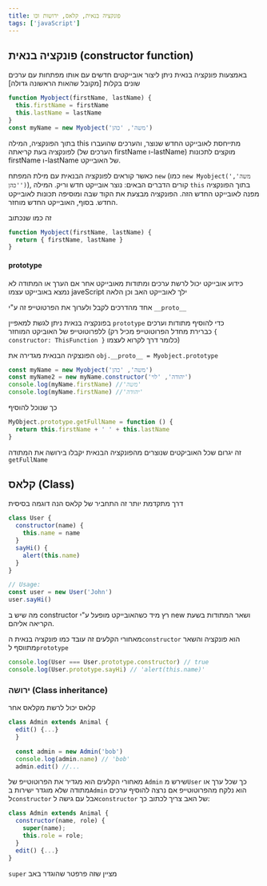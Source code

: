 ```yaml
---
title: פונקציה בנאית, קלאס, ירושות וכו
tags: ['javaScript']
---
```


<script setup>
  import PostHeader from './../components/PostHeader.vue'
</script>
<PostHeader :frontmatter="$frontmatter" />


## פונקציה בנאית (constructor function)

באמצעות פונקציה בנאית ניתן ליצור אובייקטים חדשים עם אותו מפתחות עם ערכים שונים בקלות [מקובל שהאות הראשונה גדולה]

```js
function Myobject(firstName, lastName) {
  this.firstName = firstName
  this.lastName = lastName
}
const myName = new Myobject('משה', 'כהן')
```

בתוך הפונקציה, המילה this מתייחסת לאובייקט החדש שנוצר, והערכים שהועברו לפונקציה בעת קריאתה (הערכים של firstName ו-lastName) מוקצים לתכונות firstName ו-lastName של האובייקט.

כאשר קוראים לפונקציה הבנאית עם מילת המפתח `new` (כמו `new Myobject('משה', 'כהן')`),
קורים הדברים הבאים:
נוצר אובייקט חדש וריק.
המילה `this` בתוך הפונקציה מפנה לאובייקט החדש הזה.
הפונקציה מבצעת את הקוד שבה ומוסיפה תכונות לאובייקט החדש.
בסוף, האובייקט החדש מוחזר.

זה כמו שנכתוב

```js
function Myobject(firstName, lastName) {
  return { firstName, lastName }
}
```

#### prototype

כידוע אובייקט יכול לרשת ערכים ומתודות מאובייקט אחר
אם הערך או המתודה לא נמצא באובייקט עצמו javeScript ילך לאובייקט האב וכן הלאה

אחד מהדרכים לקבל ולערוך את הפרטוטייפ זה ע"י `__proto__`

בפונקציה בנאית ניתן לגשת למאפיין `prototype` כדי להוסיף מתודות וערכים ללפרוטוטייפ של האוביקט המוחזר
(כברירת מחדל הפרוטוטייפ מכיל רק `{ constructor: ThisFunction }` כלומר דרך לקרוא לעצמו)

הפונצקיה הבנאית מגדירה את
`obj.__proto__ = Myobject.prototype`

```js
const myName = new Myobject('משה', 'כהן')
const myName2 = new myName.constructor('יהודה', 'לוי')
console.log(myName.firstName) //'משה'
console.log(myName.firstName) //'יהודה'
```

כך שנוכל להוסיף

```js
MyObject.prototype.getFullName = function () {
  return this.firstName + ' ' + this.lastName
}
```

זה יגרום שכל האוביקטים שנוצרים מהפונקציה הבנאית יקבלו בירושה את המתודה `getFullName`

<!-- אובייקט יכול לרשת מאובייקט אחר -->

<!-- לכל אובייקט יש [[prototype]] ממנו הוא יורש את הדברים מעבר לאובייקט עצמו
בברירת מחדל הוא יורש מ Object.prototype שזה בעצם כל השיטות המובנות של j.s עצמה.
לדוגמה ()obj.toString השיטה toString למרות שלא כתובה בפועל באובייקט הנוכחי הוא מגיע לprototype שלו שזה בעצם Object.prototype ושם הוא נמצא
וכך בעצם כל הסוגי מידע כמו מחרוזת או מספר וכדו' יש להם את prototype שלהם שמגיעים מהשפה. לדוגמה למערך יש את השיטה join שהיא מגיעה מ Array.prototype.
ניתן להגדיר שהאובייקט יורש מאובייקט אחר (והוא גם יורש מObject.prototype) כמובן שאפשר שזה יהיה גם שרשור שלם.
ולכן אם אין באובייקט הנוכחי את המאפיין או השיטה הוא יחפש לראות אם יש במוריש ואם הוא לא מוצא הוא ילך עוד אחורה עד Object.prototype עצמו
חשוב להדגיש שכל אובייקט יכול לרשת רק ממקום אחד בלבד. -->

<!-- השיטה הפשוטה והישנה היא להגיע לזה הוא ע"י המאפיין __proto__ של האובייקט, לדוגמה obj1.__proto__ = obj2  שזה אומר שobj1 יורש מobj2 ולכן אם ניגש ל obj1 כדי לקבל מאפיין או שיטה מסוימת אם אין בנוכחי הוא יקח מobj2
__proto__ ה prototype חייב להיות דווקא אובייקט או null
בפונקציה בנאית אפשר להגדיר מבחוץ מאפיין prototype שבו לכתוב ממי הוא יורש
שיטה עדכנית יותר הוא ע"י Object.create הוא מכיל שתי פרמטרים הראשון זה האובייקט והשני (לא חובה) הוא המאפיינים ושיטות של האובייקט הנוכחי לדוגמה:
 let obj2 = Object.create(obj1,{...})
ובשיטה  (Object.getPrototypeOf(obj ניתן לקבל מאיפה הוא יורש, בפרמטר נכתוב את האובייקט עצמו שאנו רוצים לבדוק מאיפה הוא יורש
ובשיטה (Object.setPrototypeOf(obj, proto ניתן לערוך מאיפה הוא יורש
 - השיטה Object.keys וכדו' תמיד מתייחס לאובייקט עצמו ורק ב for.. in הוא לוקח גם את מפתחות המוריש (ניתן לסנן זאת ע"י (obj.hasOwnProperty(key )
- הפונקציות תמיד מגדירים את האובייקט הנוכחי ולא את האבות כי הפונקציה מגדיר את this וthis הוא מתייחס לאוביקט עצמו
- תמיד כתיבה מחדש לערכים מגדיר את הערך באוביקט הנוכחי .המורישים הם לקריאה בלבד -->

## קלאס (Class)

דרך מתקדמת יותר זה התחביר של קלאס
הנה דוגמה בסיסית

```js
class User {
  constructor(name) {
    this.name = name
  }
  sayHi() {
    alert(this.name)
  }
}

// Usage:
const user = new User('John')
user.sayHi()
```

מה שיש ב constructor רץ מיד כשהאובייקט מופעל ע"י new ושאר המתודות בשעת הקריאה אליהם.

מאחורי הקלעים זה עובד כמו פונקציה בנאית ה`constructor` הוא פונקציה והשאר מתווסף ל`prototype`

```js
console.log(User === User.prototype.constructor) // true
console.log(User.prototype.sayHi) // 'alert(this.name)'
```

### ירושה (Class inheritance)

קלאס יכול לרשת מקלאס אחר

```js
class Admin extends Animal {
  edit() {...}
  }

  const admin = new Admin('bob')
  console.log(admin.name) // 'bob'
  admin.edit() //...
```

מאחורי הקלעים הוא מגדיר את הפרוטוטייפ של `Admin` שירש מ`User` כך שכל ערך או מתודה שלא מוגדר ישירות ב`Admin` הוא נלקח מהפרוטוטייפ
אם נרצה להוסיף ערכים ל`constructor` אבל עם גישה ל`constructor` של האב צריך לכתוב כך:

```js
class Admin extends Animal {
  constructor(name, role) {
    super(name);
    this.role = role;
  }
  edit() {...}
}
```

`super` מציין שזה פרפטר שהוגדר באב
